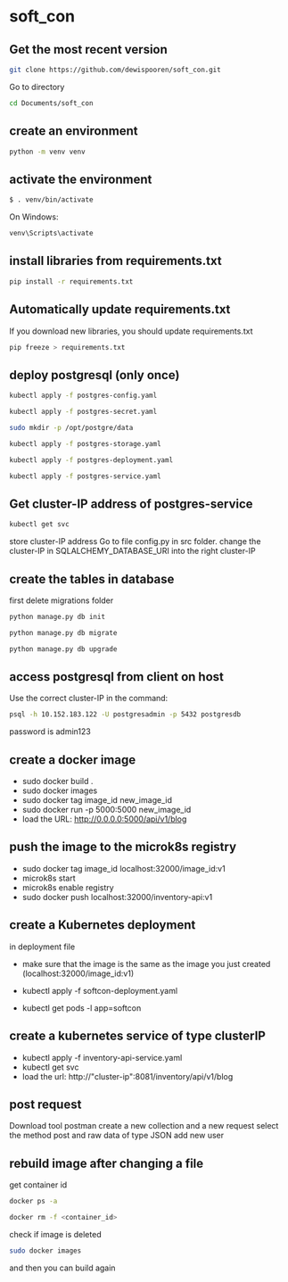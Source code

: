 # soft_con

## Get the most recent version
```bash
git clone https://github.com/dewispooren/soft_con.git
```
Go to directory
```bash
cd Documents/soft_con
```

## create an environment 

```bash
python -m venv venv
```

## activate the environment
```bash
$ . venv/bin/activate
```
On Windows:
```bash
venv\Scripts\activate
```

## install libraries from requirements.txt

```bash
pip install -r requirements.txt
```

## Automatically update requirements.txt

If you download new libraries, you should update requirements.txt

```bash
pip freeze > requirements.txt 
```

## deploy postgresql (only once)
```bash
kubectl apply -f postgres-config.yaml 
```
```bash
kubectl apply -f postgres-secret.yaml 
```
```bash
sudo mkdir -p /opt/postgre/data 
```
```bash
kubectl apply -f postgres-storage.yaml 
```
```bash
kubectl apply -f postgres-deployment.yaml 
```
```bash
kubectl apply -f postgres-service.yaml 
```

## Get cluster-IP address of postgres-service
```bash
kubectl get svc
```
store cluster-IP address
Go to file config.py in src folder.
change the cluster-IP in SQLALCHEMY_DATABASE_URI into the right cluster-IP


## create the tables in database
first delete migrations folder

```bash
python manage.py db init
```
```bash
python manage.py db migrate
```
```bash
python manage.py db upgrade
```

## access postgresql from client on host
Use the correct cluster-IP in the command:
```bash
psql -h 10.152.183.122 -U postgresadmin -p 5432 postgresdb
```
password is admin123

## create a docker image 

- sudo docker build . 
- sudo docker images 
- sudo docker tag image_id new_image_id 
- sudo docker run -p 5000:5000 new_image_id 
- load the URL: http://0.0.0.0:5000/api/v1/blog

## push the image to the microk8s registry

- sudo docker tag image_id localhost:32000/image_id:v1
- microk8s start
- microk8s enable registry
- sudo docker push localhost:32000/inventory-api:v1

## create a Kubernetes deployment 

in deployment file
- make sure that the image is the same as the image you just created (localhost:32000/image_id:v1)

- kubectl apply -f softcon-deployment.yaml
- kubectl get pods -l app=softcon

## create a kubernetes service of type clusterIP 
- kubectl apply -f inventory-api-service.yaml
- kubectl get svc
- load the url: http://"cluster-ip":8081/inventory/api/v1/blog

## post request
Download tool postman
create a new collection and a new request
select the method post and raw data of type JSON
add new user

## rebuild image after changing a file
get container id
```bash
docker ps -a
```
```bash
docker rm -f <container_id>
```
check if image is deleted
```bash
sudo docker images
```
and then you can build again
